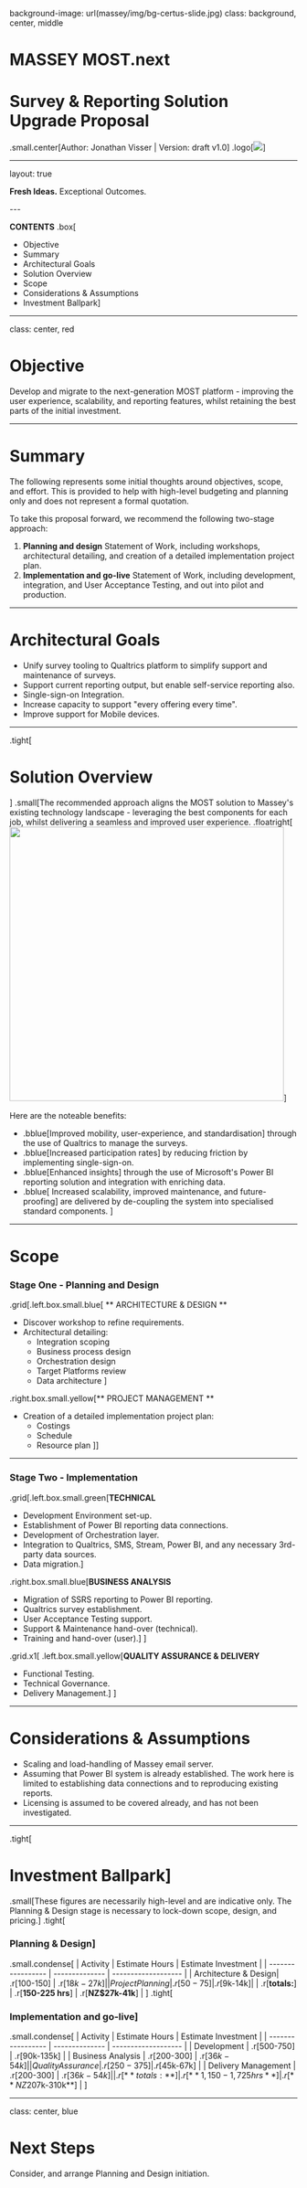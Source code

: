 background-image: url(massey/img/bg-certus-slide.jpg)
class: background, center, middle

# MASSEY MOST.next
# Survey & Reporting Solution Upgrade Proposal
.small.center[Author: Jonathan Visser   |   Version: draft v1.0]
.logo[<img src="massey/img/logo.png"/>]

---
layout: true
<div id="footer-content"><p><strong>Fresh Ideas.</strong> Exceptional Outcomes.</p></div>
---

**CONTENTS**
.box[

* Objective
* Summary
* Architectural Goals
* Solution Overview
* Scope
* Considerations & Assumptions
* Investment Ballpark]

---

class: center, red

# Objective

Develop and migrate to the next-generation MOST platform - improving the user experience, scalability, and reporting features, whilst retaining the best parts of the initial investment.

---

# Summary

The following represents some initial thoughts around objectives, scope, and effort. This is provided to help with high-level budgeting and planning only and does not represent a formal quotation.

To take this proposal forward, we recommend the following two-stage approach:

1. **Planning and design** Statement of Work, including workshops, architectural detailing, and creation of a detailed implementation project plan.
2. **Implementation and go-live** Statement of Work, including development, integration, and User Acceptance Testing, and out into pilot and production.

---

# Architectural Goals

* Unify survey tooling to Qualtrics platform to simplify support and maintenance of surveys.
* Support current reporting output, but enable self-service reporting also.
* Single-sign-on Integration.
* Increase capacity to support "every offering every time".
* Improve support for Mobile devices.

---

.tight[
# Solution Overview
]
.small[The recommended approach aligns the MOST solution to Massey's existing technology landscape - leveraging the best components for each job, whilst delivering a seamless and improved user experience.
.floatright[<img src="massey/img-massey-most-proposal/solution-overview.png" width="480px"/>]

Here are the noteable benefits:
* .bblue[Improved mobility, user-experience, and standardisation] through the use of Qualtrics to manage the surveys.
* .bblue[Increased participation rates] by reducing friction by implementing single-sign-on.
* .bblue[Enhanced insights] through the use of Microsoft's Power BI reporting solution and integration with enriching data.
* .bblue[ Increased scalability, improved maintenance, and future-proofing] are delivered by de-coupling the system into specialised standard components.
]

---

# Scope

### Stage One - Planning and Design

.grid[.left.box.small.blue[ ** ARCHITECTURE & DESIGN **
* Discover workshop to refine requirements.
* Architectural detailing:
  * Integration scoping
  * Business process design
  * Orchestration design
  * Target Platforms review
  * Data architecture ]

.right.box.small.yellow[** PROJECT MANAGEMENT **
* Creation of a detailed implementation project plan:
  * Costings
  * Schedule
  * Resource plan
]]

---

### Stage Two - Implementation

.grid[.left.box.small.green[**TECHNICAL**

* Development Environment set-up.
* Establishment of Power BI reporting data connections.
* Development of Orchestration layer.
* Integration to Qualtrics, SMS, Stream, Power BI, and any necessary 3rd-party data sources.
* Data migration.]

.right.box.small.blue[**BUSINESS ANALYSIS**

* Migration of SSRS reporting to Power BI reporting.
* Qualtrics survey establishment.
* User Acceptance Testing support.
* Support & Maintenance hand-over (technical).
* Training and hand-over (user).]
] 

.grid.x1[
.left.box.small.yellow[**QUALITY ASSURANCE & DELIVERY**
* Functional Testing.
* Technical Governance.
* Delivery Management.]
]

---

# Considerations & Assumptions
* Scaling and load-handling of Massey email server.
* Assuming that Power BI system is already established. The work here is limited to establishing data connections and to reproducing existing reports.
* Licensing is assumed to be covered already, and has not been investigated.

---

.tight[
# Investment Ballpark]
.small[These figures are necessarily high-level and are indicative only. The Planning & Design stage is necessary to lock-down scope, design, and pricing.]
.tight[

### Planning & Design]

.small.condense[
| Activity          | Estimate Hours | Estimate Investment |
| ----------------- | -------------- | ------------------- |
| Architecture & Design| .r[100-150] | .r[$18k-27k] |
| Project Planning |  .r[50-75] | .r[$9k-14k]|
| .r[**totals:**]	    | .r[**150-225 hrs**]	| .r[**NZ$27k-41k**] |
]
.tight[
### Implementation and go-live]
.small.condense[
| Activity          | Estimate Hours | Estimate Investment |
| ----------------- | -------------- | ------------------- |
| Development       | .r[500-750] | .r[90k-135k] |
| Business Analysis | .r[200-300] | .r[$36k-54k]  |
| Quality Assurance | .r[250-375] | .r[$45k-67k]  |
| Delivery Management | .r[200-300] | .r[$36k-54k]  |
| .r[**totals:**] | .r[**1,150-1,725 hrs**]| .r[**NZ$207k-310k**] |
]

---

class: center, blue

# Next Steps

Consider, and arrange Planning and Design initiation.
